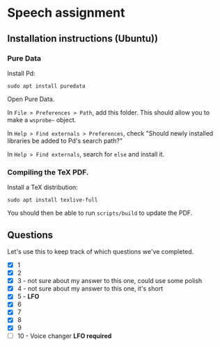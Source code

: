 # Speech assignment

## Installation instructions (Ubuntu))

### Pure Data

Install Pd:

```
sudo apt install puredata
```

Open Pure Data.

In `File > Preferences > Path`, add this folder. This should allow you to make a `wsprobe~` object.

In `Help > Find externals > Preferences`, check "Should newly installed libraries be added to Pd's search path?"

In `Help > Find externals`, search for `else` and install it.

### Compiling the TeX PDF.

Install a TeX distribution:

```
sudo apt install texlive-full
```

You should then be able to run `scripts/build` to update the PDF.

## Questions

Let's use this to keep track of which questions we've completed.

- [x] 1
- [x] 2
- [x] 3 - not sure about my answer to this one, could use some polish
- [x] 4 - not sure about my answer to this one, it's short
- [x] 5 - **LFO**
- [x] 6
- [x] 7
- [x] 8
- [x] 9
- [ ] 10 - Voice changer **LFO required**
